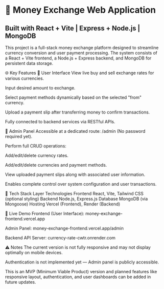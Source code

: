 # 💱 Money Exchange Web Application

## Built with React + Vite | Express + Node.js | MongoDB

This project is a full-stack money exchange platform designed to streamline currency conversion and user payment processing. The system consists of a React + Vite frontend, a Node.js + Express backend, and MongoDB for persistent data storage.

🌐 Key Features
👥 User Interface
View live buy and sell exchange rates for various currencies.

Input desired amount to exchange.

Select payment methods dynamically based on the selected "from" currency.

Upload a payment slip after transferring money to confirm transactions.

Fully connected to backend services via RESTful APIs.

🔐 Admin Panel
Accessible at a dedicated route: /admin (No password required yet).

Perform full CRUD operations:

Add/edit/delete currency rates.

Add/edit/delete currencies and payment methods.

View uploaded payment slips along with associated user information.

Enables complete control over system configuration and user transactions.

🧰 Tech Stack
Layer	Technologies
Frontend	React, Vite, Tailwind CSS (optional styling)
Backend	Node.js, Express.js
Database	MongoDB (via Mongoose)
Hosting	Vercel (Frontend), Render (Backend)

🚀 Live Demo
Frontend (User Interface): money-exchange-frontend.vercel.app

Admin Panel: money-exchange-frontend.vercel.app/admin

Backend API Server: currency-rate-cwtr.onrender.com

⚠️ Notes
The current version is not fully responsive and may not display optimally on mobile devices.

Authentication is not implemented yet — Admin panel is publicly accessible.

This is an MVP (Minimum Viable Product) version and planned features like responsive layout, authentication, and user dashboards can be added in future updates.
